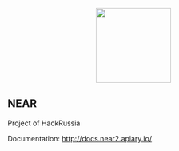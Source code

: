 <p align="center"><a href="https://laravel.com" target="_blank"><img width="150"src="https://laravel.com/laravel.png"></a></p>



## NEAR

Project of HackRussia

Documentation: http://docs.near2.apiary.io/
